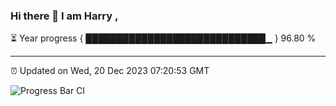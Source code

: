 ### Hi there 👋 I am Harry , 

⏳ Year progress { █████████████████████████████▁ } 96.80 %

---

⏰ Updated on Wed, 20 Dec 2023 07:20:53 GMT

![Progress Bar CI](https://github.com/duykhang68/duykhang68/workflows/Progress%20Bar%20CI/badge.svg)
